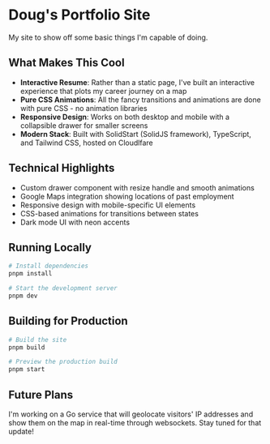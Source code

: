 # Doug's Portfolio Site

My site to show off some basic things I'm capable of doing.

## What Makes This Cool

- **Interactive Resume**: Rather than a static page, I've built an interactive experience that plots my career journey on a map
- **Pure CSS Animations**: All the fancy transitions and animations are done with pure CSS - no animation libraries
- **Responsive Design**: Works on both desktop and mobile with a collapsible drawer for smaller screens
- **Modern Stack**: Built with SolidStart (SolidJS framework), TypeScript, and Tailwind CSS, hosted on Cloudlfare

## Technical Highlights

- Custom drawer component with resize handle and smooth animations
- Google Maps integration showing locations of past employment
- Responsive design with mobile-specific UI elements
- CSS-based animations for transitions between states
- Dark mode UI with neon accents

## Running Locally

```bash
# Install dependencies
pnpm install

# Start the development server
pnpm dev
```

## Building for Production

```bash
# Build the site
pnpm build

# Preview the production build
pnpm start
```

## Future Plans

I'm working on a Go service that will geolocate visitors' IP addresses and show them on the map in real-time through websockets. Stay tuned for that update!
